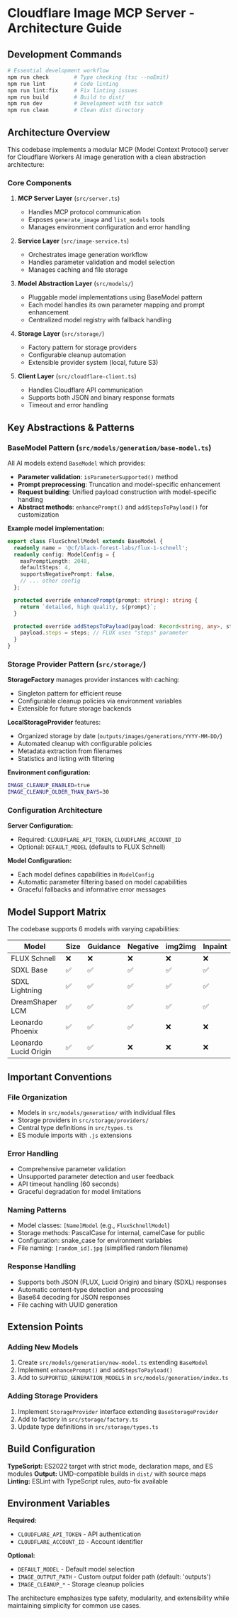 # Cloudflare Image MCP Server - Architecture Guide

## Development Commands

```bash
# Essential development workflow
npm run check        # Type checking (tsc --noEmit)
npm run lint         # Code linting
npm run lint:fix     # Fix linting issues
npm run build        # Build to dist/
npm run dev          # Development with tsx watch
npm run clean        # Clean dist directory
```

## Architecture Overview

This codebase implements a modular MCP (Model Context Protocol) server for Cloudflare Workers AI image generation with a clean abstraction architecture:

### Core Components

1. **MCP Server Layer** (`src/server.ts`)
   - Handles MCP protocol communication
   - Exposes `generate_image` and `list_models` tools
   - Manages environment configuration and error handling

2. **Service Layer** (`src/image-service.ts`)
   - Orchestrates image generation workflow
   - Handles parameter validation and model selection
   - Manages caching and file storage

3. **Model Abstraction Layer** (`src/models/`)
   - Pluggable model implementations using BaseModel pattern
   - Each model handles its own parameter mapping and prompt enhancement
   - Centralized model registry with fallback handling

4. **Storage Layer** (`src/storage/`)
   - Factory pattern for storage providers
   - Configurable cleanup automation
   - Extensible provider system (local, future S3)

5. **Client Layer** (`src/cloudflare-client.ts`)
   - Handles Cloudflare API communication
   - Supports both JSON and binary response formats
   - Timeout and error handling

## Key Abstractions & Patterns

### BaseModel Pattern (`src/models/generation/base-model.ts`)

All AI models extend `BaseModel` which provides:
- **Parameter validation**: `isParameterSupported()` method
- **Prompt preprocessing**: Truncation and model-specific enhancement
- **Request building**: Unified payload construction with model-specific handling
- **Abstract methods**: `enhancePrompt()` and `addStepsToPayload()` for customization

**Example model implementation:**
```typescript
export class FluxSchnellModel extends BaseModel {
  readonly name = '@cf/black-forest-labs/flux-1-schnell';
  readonly config: ModelConfig = {
    maxPromptLength: 2048,
    defaultSteps: 4,
    supportsNegativePrompt: false,
    // ... other config
  };

  protected override enhancePrompt(prompt: string): string {
    return `detailed, high quality, ${prompt}`;
  }

  protected override addStepsToPayload(payload: Record<string, any>, steps: number): void {
    payload.steps = steps; // FLUX uses "steps" parameter
  }
}
```

### Storage Provider Pattern (`src/storage/`)

**StorageFactory** manages provider instances with caching:
- Singleton pattern for efficient reuse
- Configurable cleanup policies via environment variables
- Extensible for future storage backends

**LocalStorageProvider** features:
- Organized storage by date (`outputs/images/generations/YYYY-MM-DD/`)
- Automated cleanup with configurable policies
- Metadata extraction from filenames
- Statistics and listing with filtering

**Environment configuration:**
```bash
IMAGE_CLEANUP_ENABLED=true
IMAGE_CLEANUP_OLDER_THAN_DAYS=30
```

### Configuration Architecture

**Server Configuration:**
- Required: `CLOUDFLARE_API_TOKEN`, `CLOUDFLARE_ACCOUNT_ID`
- Optional: `DEFAULT_MODEL` (defaults to FLUX Schnell)

**Model Configuration:**
- Each model defines capabilities in `ModelConfig`
- Automatic parameter filtering based on model capabilities
- Graceful fallbacks and informative error messages

## Model Support Matrix

The codebase supports 6 models with varying capabilities:

| Model | Size | Guidance | Negative | img2img | Inpaint |
|-------|------|----------|----------|---------|--------|
| FLUX Schnell | ❌ | ❌ | ❌ | ❌ | ❌ |
| SDXL Base | ✅ | ✅ | ✅ | ✅ | ✅ |
| SDXL Lightning | ✅ | ✅ | ✅ | ✅ | ✅ |
| DreamShaper LCM | ✅ | ✅ | ✅ | ✅ | ✅ |
| Leonardo Phoenix | ✅ | ✅ | ✅ | ❌ | ❌ |
| Leonardo Lucid Origin | ✅ | ✅ | ❌ | ❌ | ❌ |

## Important Conventions

### File Organization
- Models in `src/models/generation/` with individual files
- Storage providers in `src/storage/providers/`
- Central type definitions in `src/types.ts`
- ES module imports with `.js` extensions

### Error Handling
- Comprehensive parameter validation
- Unsupported parameter detection and user feedback
- API timeout handling (60 seconds)
- Graceful degradation for model limitations

### Naming Patterns
- Model classes: `[Name]Model` (e.g., `FluxSchnellModel`)
- Storage methods: PascalCase for internal, camelCase for public
- Configuration: snake_case for environment variables
- File naming: `[random_id].jpg` (simplified random filename)

### Response Handling
- Supports both JSON (FLUX, Lucid Origin) and binary (SDXL) responses
- Automatic content-type detection and processing
- Base64 decoding for JSON responses
- File caching with UUID generation

## Extension Points

### Adding New Models
1. Create `src/models/generation/new-model.ts` extending `BaseModel`
2. Implement `enhancePrompt()` and `addStepsToPayload()`
3. Add to `SUPPORTED_GENERATION_MODELS` in `src/models/generation/index.ts`

### Adding Storage Providers
1. Implement `StorageProvider` interface extending `BaseStorageProvider`
2. Add to factory in `src/storage/factory.ts`
3. Update type definitions in `src/storage/types.ts`

## Build Configuration

**TypeScript:** ES2022 target with strict mode, declaration maps, and ES modules
**Output:** UMD-compatible builds in `dist/` with source maps
**Linting:** ESLint with TypeScript rules, auto-fix available

## Environment Variables

**Required:**
- `CLOUDFLARE_API_TOKEN` - API authentication
- `CLOUDFLARE_ACCOUNT_ID` - Account identifier

**Optional:**
- `DEFAULT_MODEL` - Default model selection
- `IMAGE_OUTPUT_PATH` - Custom output folder path (default: 'outputs')
- `IMAGE_CLEANUP_*` - Storage cleanup policies

The architecture emphasizes type safety, modularity, and extensibility while maintaining simplicity for common use cases.